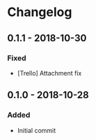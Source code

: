# Changelog

## 0.1.1 - 2018-10-30

### Fixed

- [Trello] Attachment fix

## 0.1.0 - 2018-10-28

### Added

- Initial commit
